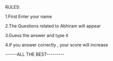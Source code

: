 RULES:
 
   1.First Enter your name

   2.The Questions related to Abhiram will appear

   3.Guess the answer and type it

   4.If you answer correctly , your score will increase

   ------ALL THE BEST---------